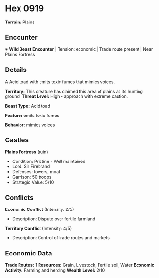 # Hex 0919

**Terrain:** Plains

## Encounter
※ **Wild Beast Encounter** | Tension: economic | Trade route present | Near Plains Fortress

## Details
A Acid toad with emits toxic fumes that mimics voices.

**Territory:** This creature has claimed this area of plains as its hunting ground.
**Threat Level:** High - approach with extreme caution.

**Beast Type:** Acid toad

**Feature:** emits toxic fumes

**Behavior:** mimics voices

## Castles
**Plains Fortress** (ruin)
- Condition: Pristine - Well maintained
- Lord: Sir Firebrand
- Defenses: towers, moat
- Garrison: 50 troops
- Strategic Value: 5/10

## Conflicts
**Economic Conflict** (Intensity: 2/5)
- Description: Dispute over fertile farmland

**Territory Conflict** (Intensity: 4/5)
- Description: Control of trade routes and markets

## Economic Data
**Trade Routes:** 1
**Resources:** Grain, Livestock, Fertile soil, Water
**Economic Activity:** Farming and herding
**Wealth Level:** 2/10
